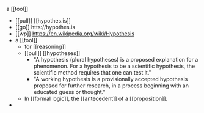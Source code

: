 a [[tool]]
  - [[pull]] [[hypothes.is]]
  - [[go]] htts://hypothes.is
  - [[wp]] https://en.wikipedia.org/wiki/Hypothesis
- a [[tool]]
	- for [[reasoning]]
	- [[pull]] [[hypotheses]]
		- "A hypothesis (plural hypotheses) is a proposed explanation for a phenomenon. For a hypothesis to be a scientific hypothesis, the scientific method requires that one can test it."
		- "A working hypothesis is a provisionally accepted hypothesis proposed for further research, in a process beginning with an educated guess or thought."
	- In [[formal logic]], the [[antecedent]] of a [[proposition]].
- 